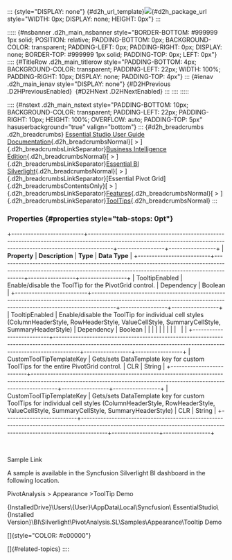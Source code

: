 ::: {style="DISPLAY: none"}
[](ms-xhelp:///?Id=d2h_url_template){#d2h_url_template}![](!package_url!){#d2h_package_url style="WIDTH: 0px; DISPLAY: none; HEIGHT: 0px"}
:::

::::: {#nsbanner .d2h_main_nsbanner style="BORDER-BOTTOM: #999999 1px solid; POSITION: relative; PADDING-BOTTOM: 0px; BACKGROUND-COLOR: transparent; PADDING-LEFT: 0px; PADDING-RIGHT: 0px; DISPLAY: none; BORDER-TOP: #999999 1px solid; PADDING-TOP: 0px; LEFT: 0px"}
:::: {#TitleRow .d2h_main_titlerow style="PADDING-BOTTOM: 4px; BACKGROUND-COLOR: transparent; PADDING-LEFT: 22px; WIDTH: 100%; PADDING-RIGHT: 10px; DISPLAY: none; PADDING-TOP: 4px"}
::: {#ienav .d2h_main_ienav style="DISPLAY: none"}
[](ms-xhelp:///?Id=d3fc5686-b5d5-4e62-babe-430da6305182){#D2HPrevious .D2HPreviousEnabled}  [](ms-xhelp:///?Id=61e8b7fe-9a3c-4c08-8e3f-d1014f9b89b9){#D2HNext .D2HNextEnabled}
:::
::::
:::::

:::: {#nstext .d2h_main_nstext style="PADDING-BOTTOM: 10px; BACKGROUND-COLOR: transparent; PADDING-LEFT: 22px; PADDING-RIGHT: 10px; HEIGHT: 100%; OVERFLOW: auto; PADDING-TOP: 5px" hasuserbackground="true" valign="bottom"}
::: {#d2h_breadcrumbs .d2h_breadcrumbs}
[Essential Studio User Guide Documentation](ms-xhelp:///?Id=12457748-09e3-4d74-a240-8e049cedf030){.d2h_breadcrumbsNormal}[ \> ]{.d2h_breadcrumbsLinkSeparator}[Business Intelligence Edition](ms-xhelp:///?Id=fdf33dd8-62b2-47b9-ad7b-fc50e590bca5){.d2h_breadcrumbsNormal}[ \> ]{.d2h_breadcrumbsLinkSeparator}[Essential BI Silverlight](ms-xhelp:///?Id=c006b39c-6aa2-4637-b7de-3e7b6cb3f9f9){.d2h_breadcrumbsNormal}[ \> ]{.d2h_breadcrumbsLinkSeparator}[Essential Pivot Grid]{.d2h_breadcrumbsContentsOnly}[ \> ]{.d2h_breadcrumbsLinkSeparator}[Features](ms-xhelp:///?Id=9d7968f1-d52c-4e79-a6ae-fb01305e9f98){.d2h_breadcrumbsNormal}[ \> ]{.d2h_breadcrumbsLinkSeparator}[ToolTips](ms-xhelp:///?Id=d3fc5686-b5d5-4e62-babe-430da6305182){.d2h_breadcrumbsNormal}
:::

### Properties {#properties style="tab-stops: 0pt"}

+--------------------------+---------------------------------------------------------------------------------------------------------------------------------------------------------------------+-----------------+-----------------+
| **Property**             | **Description**                                                                                                                                                     | **Type**        | **Data Type**   |
+--------------------------+---------------------------------------------------------------------------------------------------------------------------------------------------------------------+-----------------+-----------------+
| TooltipEnabled           | Enable/disable the ToolTip for the PivotGrid control.                                                                                                               | Dependency      | Boolean         |
+--------------------------+---------------------------------------------------------------------------------------------------------------------------------------------------------------------+-----------------+-----------------+
| TooltipEnabled           | Enable/disable the ToolTip for individual cell styles (ColumnHeaderStyle, RowHeaderStyle, ValueCellStyle, SummaryCellStyle, SummaryHeaderStyle)                     | Dependency      | Boolean         |
|                          |                                                                                                                                                                     |                 |                 |
|                          |                                                                                                                                                                     |                 |                 |
+--------------------------+---------------------------------------------------------------------------------------------------------------------------------------------------------------------+-----------------+-----------------+
| CustomToolTipTemplateKey | Gets/sets DataTemplate key for custom ToolTips for the entire PivotGrid control.                                                                                    | CLR             | String          |
+--------------------------+---------------------------------------------------------------------------------------------------------------------------------------------------------------------+-----------------+-----------------+
| CustomToolTipTemplateKey | Gets/sets DataTemplate key for custom ToolTips for individual cell styles (ColumnHeaderStyle, RowHeaderStyle, ValueCellStyle, SummaryCellStyle, SummaryHeaderStyle) | CLR             | String          |
+--------------------------+---------------------------------------------------------------------------------------------------------------------------------------------------------------------+-----------------+-----------------+

 

Sample Link

A sample is available in the Syncfusion Silverlight BI dashboard in the following location.

PivotAnalysis \> Appearance \>ToolTip Demo

{InstalledDrive}\\Users\\{User}\\AppData\\Local\\Syncfusion\\ EssentialStudio\\{Installed Version}\\BI\\Silverlight\\PivotAnalysis.SL\\Samples\\Appearance\\Tooltip Demo

[]{style="COLOR: #c00000"} 

[]{#related-topics}
::::
